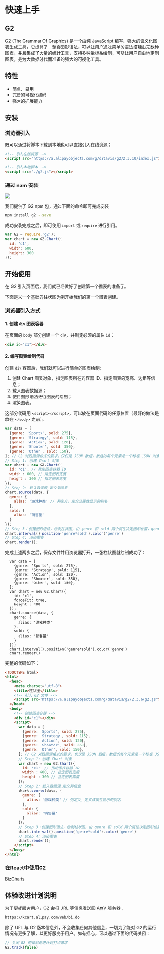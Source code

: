 <!--
index: 0
title: 快速上手
resource:
  jsFiles:
    - ${url.g2}
-->

# 快速上手

## G2

G2 (The Grammar Of Graphics) 是一个由纯 JavaScript 编写、强大的语义化图表生成工具，它提供了一整套图形语法，可以让用户通过简单的语法搭建出无数种图表，并且集成了大量的统计工具，支持多种坐标系绘制，可以让用户自由地定制图表，是为大数据时代而准备的强大的可视化工具。

## 特性

- 简单、易用
- 完备的可视化编码
- 强大的扩展能力


## 安装

### 浏览器引入

既可以通过将脚本下载到本地也可以直接引入在线资源；


```html
<!-- 引入在线资源 -->
<script src="https://a.alipayobjects.com/g/datavis/g2/2.3.10/index.js"></script>
```

```html
<!-- 引入本地脚本 -->
<script src="./g2.js"></script>
```

### 通过 npm 安装
<a href="https://www.npmjs.com/package/g2" target="_blank"><img src="https://img.shields.io/npm/v/g2.svg?style=flat"></a>

我们提供了 G2 npm 包，通过下面的命令即可完成安装

```bash
npm install g2 --save
```
成功安装完成之后，即可使用 `import` 或 `require` 进行引用。

```js
var G2 = require('g2');
var chart = new G2.Chart({
  id: 'c1',
  width: 600,
  height: 300
});
```

## 开始使用

在 G2 引入页面后，我们就已经做好了创建第一个图表的准备了。

下面是以一个基础的柱状图为例开始我们的第一个图表创建。

### 浏览器引入方式

#### 1. 创建 `div` 图表容器

在页面的 `body` 部分创建一个 div，并制定必须的属性 `id`：

```html
<div id="c1"></div>
```

#### 2. 编写图表绘制代码

创建 `div` 容器后，我们就可以进行简单的图表绘制:

1. 创建 Chart 图表对象，指定图表所在的容器 ID、指定图表的宽高、边距等信息；
2. 载入图表数据源；
3. 使用图形语法进行图表的绘制；
4. 渲染图表。

这部分代码用 `<script></script>`，可以放在页面代码的任意位置（最好的做法是放在 `</body>` 之前）。

```js
var data = [
  {genre: 'Sports', sold: 275},
  {genre: 'Strategy', sold: 115},
  {genre: 'Action', sold: 120},
  {genre: 'Shooter', sold: 350},
  {genre: 'Other', sold: 150},
]; // G2 对数据源格式的要求，仅仅是 JSON 数组，数组的每个元素是一个标准 JSON 对象。
// Step 1: 创建 Chart 对象
var chart = new G2.Chart({
  id: 'c1', // 指定图表容器 ID
  width : 600, // 指定图表宽度
  height : 300 // 指定图表高度
});
// Step 2: 载入数据源,定义列信息
chart.source(data, {
  genre: {
    alias: '游戏种类' // 列定义，定义该属性显示的别名
  },
  sold: {
    alias: '销售量'
  }
});
// Step 3：创建图形语法，绘制柱状图，由 genre 和 sold 两个属性决定图形位置，genre 映射至 x 轴，sold 映射至 y 轴
chart.interval().position('genre*sold').color('genre')
// Step 4: 渲染图表
chart.render();
```

完成上述两步之后，保存文件并用浏览器打开，一张柱状图就绘制成功了：

<div id="c1"></div>

```js-
  var data = [
    {genre: 'Sports', sold: 275},
    {genre: 'Strategy', sold: 115},
    {genre: 'Action', sold: 120},
    {genre: 'Shooter', sold: 350},
    {genre: 'Other', sold: 150},
  ];
  var chart = new G2.Chart({
    id: 'c1',
    forceFit: true,
    height : 400
  });
  chart.source(data, {
    genre: {
      alias: '游戏种类'
    },
    sold: {
      alias: '销售量'
    }
  });
  chart.interval().position('genre*sold').color('genre')
  chart.render();
```

完整的代码如下：

```html
<!DOCTYPE html>
<html>
  <head>
    <meta charset="utf-8">
    <title>柱状图</title>
    <!-- 引入 G2 文件 -->
    <script src="https://a.alipayobjects.com/g/datavis/g2/2.3.6/g2.js"></script>
  </head>
  <body>
    <!-- 创建图表容器 -->
    <div id="c1"></div>
    <script>
      var data = [
        {genre: 'Sports', sold: 275},
        {genre: 'Strategy', sold: 115},
        {genre: 'Action', sold: 120},
        {genre: 'Shooter', sold: 350},
        {genre: 'Other', sold: 150},
      ]; // G2 对数据源格式的要求，仅仅是 JSON 数组，数组的每个元素是一个标准 JSON 对象。
      // Step 1: 创建 Chart 对象
      var chart = new G2.Chart({
        id: 'c1', // 指定图表容器 ID
        width : 600, // 指定图表宽度
        height : 300 // 指定图表高度
      });
      // Step 2: 载入数据源,定义列信息
      chart.source(data, {
        genre: {
          alias: '游戏种类' // 列定义，定义该属性显示的别名
        },
        sold: {
          alias: '销售量'
        }
      });
      // Step 3：创建图形语法，绘制柱状图，由 genre 和 sold 两个属性决定图形位置，genre 映射至 x 轴，sold 映射至 y 轴
      chart.interval().position('genre*sold').color('genre')
      // Step 4: 渲染图表
      chart.render();
    </script>
  </body>
</html>
```

### 在React中使用G2

[BizCharts]()
<!-- TODO -->

## 体验改进计划说明

为了更好服务用户，G2 会将 URL 等信息发送回 AntV 服务器：

```html
https://kcart.alipay.com/web/bi.do
```
除了 URL 与 G2 版本信息外，不会收集任何其他信息，一切为了能对 G2 的运行情况有更多了解，以更好服务于用户。如有担心，可以通过下面的代码关闭：

```js
// 关闭 G2 的体验改进计划打点请求
G2.track(false)
```
